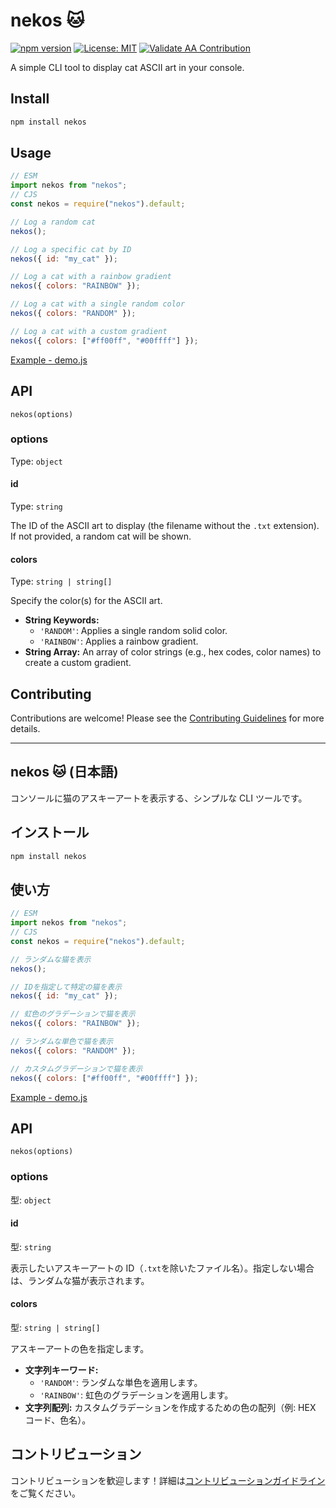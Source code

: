 # nekos 🐱

[![npm version](https://badge.fury.io/js/nekos.svg)](https://badge.fury.io/js/nekos)
[![License: MIT](https://img.shields.io/badge/License-MIT-yellow.svg)](https://opensource.org/licenses/MIT)
[![Validate AA Contribution](https://github.com/otoneko1102/nekos/actions/workflows/validate-aa.yml/badge.svg)](https://github.com/otoneko110/nekos/actions/workflows/validate-aa.yml)

A simple CLI tool to display cat ASCII art in your console.

## Install

```bash
npm install nekos
```

## Usage

```javascript
// ESM
import nekos from "nekos";
// CJS
const nekos = require("nekos").default;

// Log a random cat
nekos();

// Log a specific cat by ID
nekos({ id: "my_cat" });

// Log a cat with a rainbow gradient
nekos({ colors: "RAINBOW" });

// Log a cat with a single random color
nekos({ colors: "RANDOM" });

// Log a cat with a custom gradient
nekos({ colors: ["#ff00ff", "#00ffff"] });
```

[Example - demo.js](test/demo.js)

## API

`nekos(options)`

### options

Type: `object`

#### id

Type: `string`

The ID of the ASCII art to display (the filename without the `.txt` extension). If not provided, a random cat will be shown.

#### colors

Type: `string | string[]`

Specify the color(s) for the ASCII art.

- **String Keywords:**
  - `'RANDOM'`: Applies a single random solid color.
  - `'RAINBOW'`: Applies a rainbow gradient.
- **String Array:** An array of color strings (e.g., hex codes, color names) to create a custom gradient.

## Contributing

Contributions are welcome! Please see the [Contributing Guidelines](CONTRIBUTING.md) for more details.

---

## nekos 🐱 (日本語)

コンソールに猫のアスキーアートを表示する、シンプルな CLI ツールです。

## インストール

```bash
npm install nekos
```

## 使い方

```javascript
// ESM
import nekos from "nekos";
// CJS
const nekos = require("nekos").default;

// ランダムな猫を表示
nekos();

// IDを指定して特定の猫を表示
nekos({ id: "my_cat" });

// 虹色のグラデーションで猫を表示
nekos({ colors: "RAINBOW" });

// ランダムな単色で猫を表示
nekos({ colors: "RANDOM" });

// カスタムグラデーションで猫を表示
nekos({ colors: ["#ff00ff", "#00ffff"] });
```

[Example - demo.js](test/demo.js)

## API

`nekos(options)`

### options

型: `object`

#### id

型: `string`

表示したいアスキーアートの ID（`.txt`を除いたファイル名）。指定しない場合は、ランダムな猫が表示されます。

#### colors

型: `string | string[]`

アスキーアートの色を指定します。

- **文字列キーワード:**
  - `'RANDOM'`: ランダムな単色を適用します。
  - `'RAINBOW'`: 虹色のグラデーションを適用します。
- **文字列配列:** カスタムグラデーションを作成するための色の配列（例: HEX コード、色名）。

## コントリビューション

コントリビューションを歓迎します！詳細は[コントリビューションガイドライン](CONTRIBUTING.md)をご覧ください。
